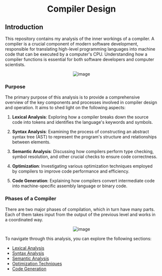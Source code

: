 

<div align="center">
  
  # Compiler Design

</div>

## Introduction

This repository contains my analysis of the inner workings of a compiler. A compiler is a crucial component of modern software development, responsible for translating high-level programming languages into machine code that can be executed by a computer's CPU. Understanding how a compiler functions is essential for both software developers and computer scientists.

<div align="center">
  
![image](https://github.com/sergiobriito/compilers/assets/64617586/6d1580cb-8e3c-4386-932d-f491588d16b2)

</div>


### Purpose

The primary purpose of this analysis is to provide a comprehensive overview of the key components and processes involved in compiler design and operation. It aims to shed light on the following aspects:

1. **Lexical Analysis**: Exploring how a compiler breaks down the source code into tokens and identifies the language's keywords and symbols.

2. **Syntax Analysis**: Examining the process of constructing an abstract syntax tree (AST) to represent the program's structure and relationships between elements.

3. **Semantic Analysis**: Discussing how compilers perform type checking, symbol resolution, and other crucial checks to ensure code correctness.

5. **Optimization**: Investigating various optimization techniques employed by compilers to improve code performance and efficiency.

6. **Code Generation**: Explaining how compilers convert intermediate code into machine-specific assembly language or binary code.

### Phases of a Compiler

There are two major phases of compilation, which in turn have many parts. Each of them takes input from the output of the previous level and works in a coordinated way. 

<div align="center">
  
![image](https://github.com/sergiobriito/compilers/assets/64617586/307d286e-33db-4001-ad0a-07ddc522f9c1)

</div>

To navigate through this analysis, you can explore the following sections:

- [Lexical Analysis](link-to-lexical-analysis.md)
- [Syntax Analysis](link-to-syntax-analysis.md)
- [Semantic Analysis](link-to-semantic-analysis.md)
- [Optimization Techniques](link-to-optimization-techniques.md)
- [Code Generation](link-to-code-generation.md)


